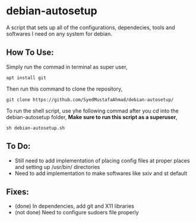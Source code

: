 # debian-autosetup
A script that sets up all of the configurations, dependecies, tools and softwares I need on any system for debian.

## How To Use:
Simply run the commad in terminal as super user,
```console
apt install git
```
Then run this command to clone the repository,
```console
git clone https://github.com/SyedMustafaAhmad/debian-autosetup/
```
To run the shell script, use yhe following commad after you _cd_ into the debian-autosetup folder,
**Make sure to run this script as a superuser**,
```console
sh debian-autosetup.sh
```

## To Do:
  - Still need to add implementation of placing config files at proper places and setting up /usr/bin/ directories
  - Need to add implementation to make softwares like sxiv and st default

## Fixes:
  - (done) In dependencies, add git and X11 libraries
  - (not done) Need to configure sudoers file properly
